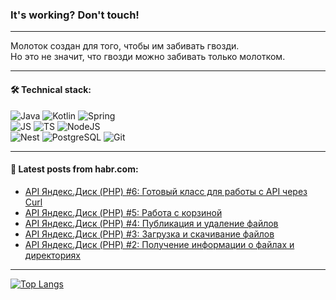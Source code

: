 ### It's working? Don't touch!

---
Молоток создан для того, чтобы им забивать гвозди. <br>
Но это не значит, что гвозди можно забивать только молотком.

---

#### 🛠️ Technical stack:

![Java](https://img.shields.io/badge/Java-informational?logo=Oracle&style=flat&logoColor=white&color=FF4500)
![Kotlin](https://img.shields.io/badge/Kotlin-informational?logo=Kotlin&style=flat&logoColor=white&color=774D97)
![Spring](https://img.shields.io/badge/SpringBoot-informational?logo=SpringBoot&style=flat&logoColor=white&color=6DB33F) <br>
![JS](https://img.shields.io/badge/JS-informational?logo=javaScript&style=flat&logoColor=black&color=F7Df1E)
![TS](https://img.shields.io/badge/TypeScript-informational?logo=typeScript&style=flat&logoColor=black&color=0667A8)
![NodeJS](https://img.shields.io/badge/NodeJS-informational?logo=node.js&style=flat&logoColor=white&color=70A760) <br>
![Nest](https://img.shields.io/badge/NestJS-informational?logo=NestJS&style=flat&logoColor=white&color=E0234E)
![PostgreSQL](https://img.shields.io/badge/PostgreSQL-informational?logo=PostgreSQL&style=flat&logoColor=white&color=DAA520)
![Git](https://img.shields.io/badge/Git-informational?logo=git&style=flat&logoColor=white&color=778899)

___

#### 💬 Latest posts from habr.com:

<!-- BLOG-POST-LIST:START -->
- [API Яндекс.Диск &lpar;PHP&rpar; #6: Готовый класс для работы с API через Curl](https://habr.com/ru/articles/749176/?utm_source=habrahabr&utm_medium=rss&utm_campaign=749176)
- [API Яндекс.Диск &lpar;PHP&rpar; #5: Работа с корзиной](https://habr.com/ru/articles/749174/?utm_source=habrahabr&utm_medium=rss&utm_campaign=749174)
- [API Яндекс.Диск &lpar;PHP&rpar; #4: Публикация и удаление файлов](https://habr.com/ru/articles/749172/?utm_source=habrahabr&utm_medium=rss&utm_campaign=749172)
- [API Яндекс.Диск &lpar;PHP&rpar; #3: Загрузка и скачивание файлов](https://habr.com/ru/articles/749168/?utm_source=habrahabr&utm_medium=rss&utm_campaign=749168)
- [API Яндекс.Диск &lpar;PHP&rpar; #2: Получение информации о файлах и директориях](https://habr.com/ru/articles/749162/?utm_source=habrahabr&utm_medium=rss&utm_campaign=749162)
<!-- BLOG-POST-LIST:END -->

---
[![Top Langs](https://github-readme-stats-git-master-advtsetting-gmailcom.vercel.app/api/top-langs/?username=zloylis&langs_count=10&hide_title=false&title_color=e6edf3&size_weight=0.5&count_weight=0.5&layout=compact&hide_border=true&theme=dracula)](https://github.com/zloylis)

<!-- ![GitHub stats](https://github-readme-stats-git-master-advtsetting-gmailcom.vercel.app/api?username=zloylis&show_icons=true&hide_border=true&theme=dracula&hide_title=true&include_all_commits=true&count_private=true&hide=contribs&hide_rank=true) -->
